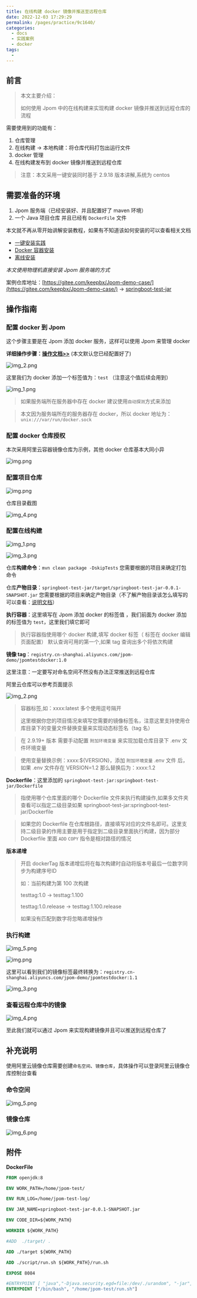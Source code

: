 ```yaml
---
title: 在线构建 docker 镜像并推送至远程仓库
date: 2022-12-03 17:29:29
permalink: /pages/practice/9c1640/
categories:
  - docs
  - 实践案例
  - docker
tags:
  - 
---
```


## 前言

> 本文主要介绍：
> 
> 如何使用 Jpom 中的在线构建来实现构建 docker 镜像并推送到远程仓库的流程

需要使用到的功能有：

1. 仓库管理
2. 在线构建 -> 本地构建：将仓库代码打包出运行文件
3. docker 管理
4. 在线构建发布到 docker 镜像并推送到远程仓库

> 注意：本文采用一键安装同时基于 2.9.18 版本讲解,系统为 centos


## 需要准备的环境

1. Jpom 服务端（已经安装好、并且配置好了 maven 环境）
2. 一个 Java 项目仓库 并且已经有 `DockerFile` 文件

本文就不再从零开始讲解安装教程，如果有不知道该如何安装的可以查看相关文档

-  [一键安装实践](https://jpom.top/pages/15b7a2/)
-  [Docker 容器安装](https://jpom.top/pages/c846d3/)
-  [离线安装](https://jpom.top/pages/af288b/)

*本文使用物理机直接安装 Jpom 服务端的方式*

案例仓库地址：[https://gitee.com/keepbx/Jpom-demo-case/](https://gitee.com/keepbx/Jpom-demo-case/) -> [springboot-test-jar](https://gitee.com/keepbx/Jpom-demo-case/tree/master/springboot-test-jar)

## 操作指南

### 配置 docker 到 Jpom 

这个步骤主要是在 Jpom 添加 docker 服务，这样可以使用 Jpom 来管理 docker

**详细操作步骤：[操作文档>>](/pages/practice/docker-cli/)** (本文默认您已经配置好了)

![img_2.png](/images/tutorial/build-docker-images/img_2.png)

这里我们为 docker 添加一个标签值为：`test` （注意这个值后续会用到）

![img_1.png](/images/tutorial/build-docker-images/img_1.png)

> 如果服务端所在服务器中存在 docker 建议使用`自动探测`方式来添加

> 本文因为服务端所在的服务器存在 docker，所以 docker 地址为：`unix:///var/run/docker.sock`

### 配置 docker 仓库授权

本次采用阿里云容器镜像仓库为示例，其他 docker 仓库基本大同小异

![img.png](/images/tutorial/build-docker-images-push/img.png)

### 配置项目仓库

![img.png](/images/tutorial/build-docker-images/img.png)

仓库目录截图

![img_4.png](/images/tutorial/build-docker-images/img_4.png)

### 配置在线构建

![img_1.png](/images/tutorial/build-docker-images-push/img_1.png)

![img_3.png](/images/tutorial/build-docker-images/img_3.png)

仓库**构建命令**：`mvn clean package -DskipTests` 您需要根据的项目来确定打包命令

仓库**产物目录**：`springboot-test-jar/target/springboot-test-jar-0.0.1-SNAPSHOT.jar` 您需要根据的项目来确定产物目录（不了解产物目录该怎么填写的可以查看：[说明文档](/pages/0b946a/#产物目录)）

**执行容器**：这里填写在 Jpom 添加 docker 的标签值 ，我们前面为 docker 添加的标签值为 `test`，这里我们填它即可

> 执行容器指使用哪个 docker 构建,填写 docker 标签（ 标签在 docker 编辑页面配置） 默认查询可用的第一个,如果 tag 查询出多个将依次构建

**镜像 tag**：`registry.cn-shanghai.aliyuncs.com/jpom-demo/jpomtestdocker:1.0`

这里注意：一定要写对命名空间不然没有办法正常推送到远程仓库

阿里云仓库可以参考页面提示

![img_2.png](/images/tutorial/build-docker-images-push/img_2.png)

> 容器标签,如：xxxx:latest 多个使用逗号隔开
> 
> 这里根据你您的项目情况来填写您需要的镜像标签名，注意这里支持使用仓库目录下的变量文件替换变量来实现动态标签名（tag 名）
 
> 在 2.9.19+ 版本 需要手动配置 `附加环境变量` 来实现加载仓库目录下 .env 文件环境变量 

> 使用变量替换示例：xxxx:${VERSION}，添加 `附加环境变量` .env 文件 后，如果 .env 文件存在 VERSION=1.2 那么替换后为：xxxx:1.2

**Dockerfile**：这里添加的 `springboot-test-jar:springboot-test-jar/Dockerfile`

> 指使用哪个仓库里面的哪个 Dockerfile 文件来执行构建操作,如果多文件夹查看可以指定二级目录如果 springboot-test-jar:springboot-test-jar/Dockerfile

> 如果您的 Dockerfile 在仓库根路径，直接填写对应的文件名即可。这里支持二级目录的作用主要是用于指定到二级目录里面执行构建，因为部分 Dockerfile 里面 `ADD` `COPY` 指令是相对路径的情况

**版本递增**

> 开启 dockerTag 版本递增后将在每次构建时自动将版本号最后一位数字同步为构建序号ID
> 
> 如：当前构建为第 100 次构建 
> 
> testtag:1.0 -> testtag:1.100
> 
> testtag:1.0.release -> testtag:1.100.release
> 
> 如果没有匹配到数字将忽略递增操作

### 执行构建

![img_5.png](/images/tutorial/build-docker-images/img_5.png)

![img.png](/images/tutorial/build-docker-images-push/img_8.png)

这里可以看到我们的镜像标签最终转换为：`registry.cn-shanghai.aliyuncs.com/jpom-demo/jpomtestdocker:1.1`

![img_3.png](/images/tutorial/build-docker-images-push/img_3.png)

### 查看远程仓库中的镜像

![img_4.png](/images/tutorial/build-docker-images-push/img_4.png)

至此我们就可以通过 Jpom 来实现构建镜像并且可以推送到远程仓库了

## 补充说明

使用阿里云镜像仓库需要创建`命名空间`、`镜像仓库`，具体操作可以登录阿里云镜像仓库控制台查看

### 命令空间

![img_5.png](/images/tutorial/build-docker-images-push/img_5.png)

### 镜像仓库

![img_6.png](/images/tutorial/build-docker-images-push/img_6.png)

## 附件


**DockerFile**

```dockerfile
FROM openjdk:8

ENV WORK_PATH=/home/jpom-test/

ENV RUN_LOG=/home/jpom-test-log/

ENV JAR_NAME=springboot-test-jar-0.0.1-SNAPSHOT.jar

ENV CODE_DIR=${WORK_PATH}

WORKDIR ${WORK_PATH}

#ADD  ./target/ .

ADD ./target ${WORK_PATH}

ADD ./script/run.sh ${WORK_PATH}/run.sh

EXPOSE 8084

#ENTRYPOINT [ "java","-Djava.security.egd=file:/dev/./urandom", "-jar","/${jarName}"]
ENTRYPOINT ["/bin/bash", "/home/jpom-test/run.sh"]
```
